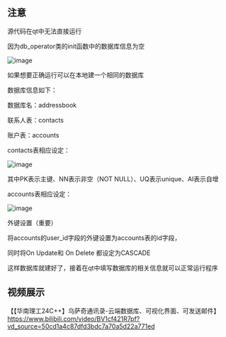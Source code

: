 ## 注意

源代码在qt中无法直接运行

因为db_operator类的init函数中的数据库信息为空

![image](https://github.com/HOWILLMAKEIT/-C-/assets/157001241/c0bae388-7485-44ba-98e6-47dd902a3163)

如果想要正确运行可以在本地建一个相同的数据库

数据库信息如下：

数据库名：addressbook

联系人表：contacts

账户表：accounts

contacts表相应设定：

![image](https://github.com/HOWILLMAKEIT/-C-/assets/157001241/f1567b68-31af-4b08-be94-b9ed3cf955df)

其中PK表示主键、NN表示非空（NOT NULL）、UQ表示unique、AI表示自增

accounts表相应设定：

![image](https://github.com/HOWILLMAKEIT/-C-/assets/157001241/0bc85841-3b78-495f-b26e-bfb55de88787)

外键设置（重要）

将accounts的user_id字段的外键设置为accounts表的id字段，

同时将On Update和 On Delete 都设定为CASCADE

这样数据库就建好了，接着在qt中填写数据库的相关信息就可以正常运行程序

## 视频展示

【【华南理工24C++】乌萨奇通讯录-云端数据库、可视化界面、可发送邮件】https://www.bilibili.com/video/BV1cf421R7pf?vd_source=50cd1a4c87dfd3bdc7a70a5d22a771ed

